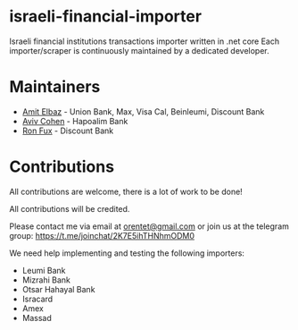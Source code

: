 # israeli-financial-importer
Israeli financial institutions transactions importer written in .net core
Each importer/scraper is continuously maintained by a dedicated developer.

# Maintainers
* [Amit Elbaz](mailto:orentet@gmail.com?subject=[GitHub]israeli-financial-importer) - Union Bank, Max, Visa Cal, Beinleumi, Discount Bank
* [Aviv Cohen](mailto:kaazz931@gmail.com?subject=[GitHub]israeli-financial-importer) - Hapoalim Bank
* [Ron Fux](mailto:ronfux@pm.me?subject=[GitHub]israeli-financial-importer) - Discount Bank

# Contributions
All contributions are welcome, there is a lot of work to be done!

All contributions will be credited.

Please contact me via email at orentet@gmail.com or join us at the telegram group: https://t.me/joinchat/2K7E5ihTHNhmODM0

We need help implementing and testing the following importers:
* Leumi Bank
* Mizrahi Bank
* Otsar Hahayal Bank
* Isracard
* Amex
* Massad

<!---
# Nuget package
coming soon...

# Known projects using it:
* YNAB CLI importer
* Telegram bot
-->
